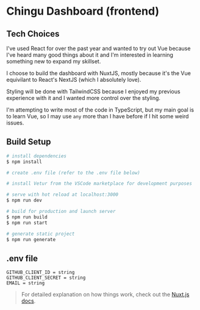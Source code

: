 # Chingu Dashboard (frontend)

## Tech Choices

I've used React for over the past year and wanted to try out Vue because I've heard many good things about it and I'm interested in learning something new to expand my skillset.

I choose to build the dashboard with NuxtJS, mostly because it's the Vue equivilant to React's NextJS (which I absolutely love).

Styling will be done with TailwindCSS because I enjoyed my previous experience with it and I wanted more control over the styling.

I'm attempting to write most of the code in TypeScript, but my main goal is to learn Vue, so I may use `any` more than I have before if I hit some weird issues.

## Build Setup

```bash
# install dependencies
$ npm install

# create .env file (refer to the .env file below)

# install Vetur from the VSCode marketplace for development purposes

# serve with hot reload at localhost:3000
$ npm run dev

# build for production and launch server
$ npm run build
$ npm run start

# generate static project
$ npm run generate
```


## .env file
```
GITHUB_CLIENT_ID = string
GITHUB_CLIENT_SECRET = string
EMAIL = string
```

> For detailed explanation on how things work, check out the [Nuxt.js docs](https://nuxtjs.org).
